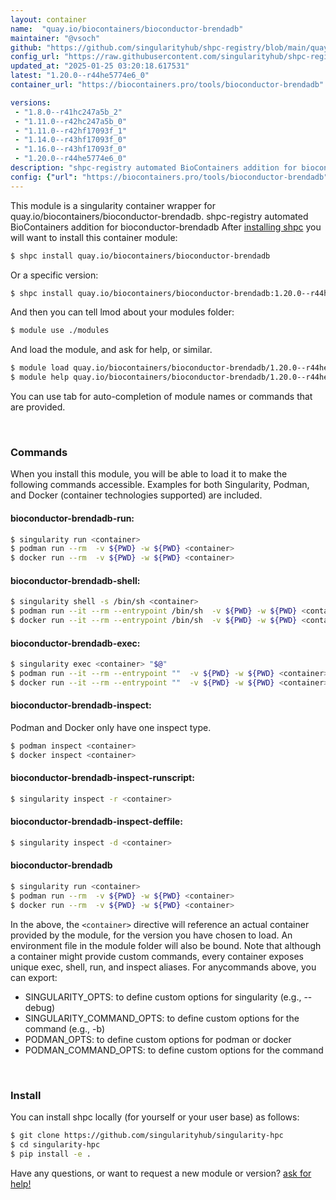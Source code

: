 ```yaml
---
layout: container
name:  "quay.io/biocontainers/bioconductor-brendadb"
maintainer: "@vsoch"
github: "https://github.com/singularityhub/shpc-registry/blob/main/quay.io/biocontainers/bioconductor-brendadb/container.yaml"
config_url: "https://raw.githubusercontent.com/singularityhub/shpc-registry/main/quay.io/biocontainers/bioconductor-brendadb/container.yaml"
updated_at: "2025-01-25 03:20:18.617531"
latest: "1.20.0--r44he5774e6_0"
container_url: "https://biocontainers.pro/tools/bioconductor-brendadb"

versions:
 - "1.8.0--r41hc247a5b_2"
 - "1.11.0--r42hc247a5b_0"
 - "1.11.0--r42hf17093f_1"
 - "1.14.0--r43hf17093f_0"
 - "1.16.0--r43hf17093f_0"
 - "1.20.0--r44he5774e6_0"
description: "shpc-registry automated BioContainers addition for bioconductor-brendadb"
config: {"url": "https://biocontainers.pro/tools/bioconductor-brendadb", "maintainer": "@vsoch", "description": "shpc-registry automated BioContainers addition for bioconductor-brendadb", "latest": {"1.20.0--r44he5774e6_0": "sha256:ca774c4cf6aa9e97dfc4bf255dc4d5ec8799e384a665228b9f109d23b3f86e31"}, "tags": {"1.8.0--r41hc247a5b_2": "sha256:2d0c714edd59e197cb2aba2707ab7338986a5cce50941cf45f3ba674f72318e1", "1.11.0--r42hc247a5b_0": "sha256:ea41a492edd5dc232d89f7541b22835f4f243f6f2fbc62566c1d69bca0a4f83b", "1.11.0--r42hf17093f_1": "sha256:7548e0ad9c2fc5f915026a73c0206b5791ca21744f46fec8fea0f81cb23d041c", "1.14.0--r43hf17093f_0": "sha256:1d53e9220fb46fac16ca61a334487bab2353ffdd98d845532e14a1016407580d", "1.16.0--r43hf17093f_0": "sha256:01405a5ddcfc868d13839f8a0abef7cf9049ad30430298f6edd5eccf88cea0b9", "1.20.0--r44he5774e6_0": "sha256:ca774c4cf6aa9e97dfc4bf255dc4d5ec8799e384a665228b9f109d23b3f86e31"}, "docker": "quay.io/biocontainers/bioconductor-brendadb"}
---
```


This module is a singularity container wrapper for quay.io/biocontainers/bioconductor-brendadb.
shpc-registry automated BioContainers addition for bioconductor-brendadb
After [installing shpc](#install) you will want to install this container module:


```bash
$ shpc install quay.io/biocontainers/bioconductor-brendadb
```

Or a specific version:

```bash
$ shpc install quay.io/biocontainers/bioconductor-brendadb:1.20.0--r44he5774e6_0
```

And then you can tell lmod about your modules folder:

```bash
$ module use ./modules
```

And load the module, and ask for help, or similar.

```bash
$ module load quay.io/biocontainers/bioconductor-brendadb/1.20.0--r44he5774e6_0
$ module help quay.io/biocontainers/bioconductor-brendadb/1.20.0--r44he5774e6_0
```

You can use tab for auto-completion of module names or commands that are provided.

<br>

### Commands

When you install this module, you will be able to load it to make the following commands accessible.
Examples for both Singularity, Podman, and Docker (container technologies supported) are included.

#### bioconductor-brendadb-run:

```bash
$ singularity run <container>
$ podman run --rm  -v ${PWD} -w ${PWD} <container>
$ docker run --rm  -v ${PWD} -w ${PWD} <container>
```

#### bioconductor-brendadb-shell:

```bash
$ singularity shell -s /bin/sh <container>
$ podman run --it --rm --entrypoint /bin/sh  -v ${PWD} -w ${PWD} <container>
$ docker run --it --rm --entrypoint /bin/sh  -v ${PWD} -w ${PWD} <container>
```

#### bioconductor-brendadb-exec:

```bash
$ singularity exec <container> "$@"
$ podman run --it --rm --entrypoint ""  -v ${PWD} -w ${PWD} <container> "$@"
$ docker run --it --rm --entrypoint ""  -v ${PWD} -w ${PWD} <container> "$@"
```

#### bioconductor-brendadb-inspect:

Podman and Docker only have one inspect type.

```bash
$ podman inspect <container>
$ docker inspect <container>
```

#### bioconductor-brendadb-inspect-runscript:

```bash
$ singularity inspect -r <container>
```

#### bioconductor-brendadb-inspect-deffile:

```bash
$ singularity inspect -d <container>
```



#### bioconductor-brendadb

```bash
$ singularity run <container>
$ podman run --rm  -v ${PWD} -w ${PWD} <container>
$ docker run --rm  -v ${PWD} -w ${PWD} <container>
```


In the above, the `<container>` directive will reference an actual container provided
by the module, for the version you have chosen to load. An environment file in the
module folder will also be bound. Note that although a container
might provide custom commands, every container exposes unique exec, shell, run, and
inspect aliases. For anycommands above, you can export:

 - SINGULARITY_OPTS: to define custom options for singularity (e.g., --debug)
 - SINGULARITY_COMMAND_OPTS: to define custom options for the command (e.g., -b)
 - PODMAN_OPTS: to define custom options for podman or docker
 - PODMAN_COMMAND_OPTS: to define custom options for the command

<br>

### Install

You can install shpc locally (for yourself or your user base) as follows:

```bash
$ git clone https://github.com/singularityhub/singularity-hpc
$ cd singularity-hpc
$ pip install -e .
```

Have any questions, or want to request a new module or version? [ask for help!](https://github.com/singularityhub/singularity-hpc/issues)